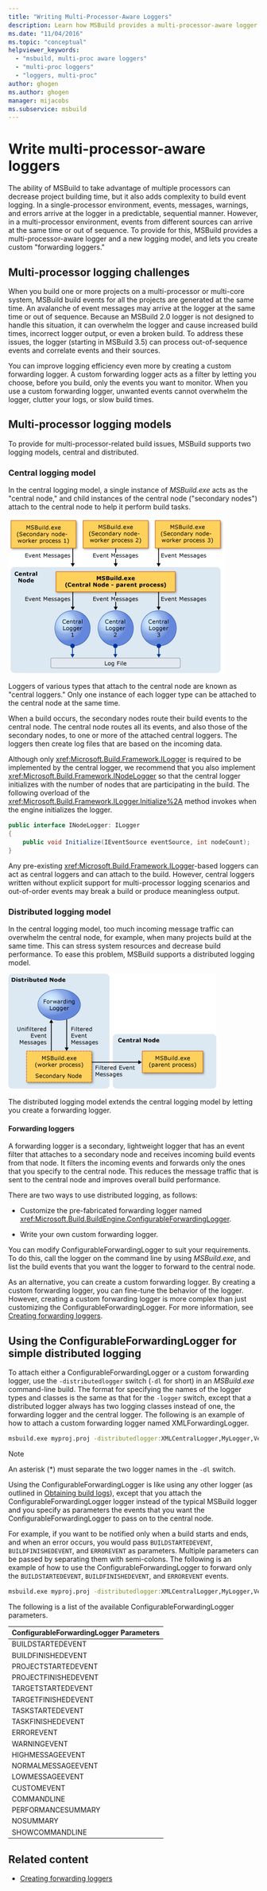 ```yaml
---
title: "Writing Multi-Processor-Aware Loggers"
description: Learn how MSBuild provides a multi-processor-aware logger and logging model, and lets you create custom "forwarding loggers."
ms.date: "11/04/2016"
ms.topic: "conceptual"
helpviewer_keywords:
  - "msbuild, multi-proc aware loggers"
  - "multi-proc loggers"
  - "loggers, multi-proc"
author: ghogen
ms.author: ghogen
manager: mijacobs
ms.subservice: msbuild
---
```

# Write multi-processor-aware loggers

The ability of MSBuild to take advantage of multiple processors can decrease project building time, but it also adds complexity to build event logging. In a single-processor environment, events, messages, warnings, and errors arrive at the logger in a predictable, sequential manner. However, in a multi-processor environment, events from different sources can arrive at the same time or out of sequence. To provide for this, MSBuild provides a multi-processor-aware logger and a new logging model, and lets you create custom "forwarding loggers."

## Multi-processor logging challenges

 When you build one or more projects on a multi-processor or multi-core system, MSBuild build events for all the projects are generated at the same time. An avalanche of event messages may arrive at the logger at the same time or out of sequence. Because an MSBuild 2.0 logger is not designed to handle this situation, it can overwhelm the logger and cause increased build times, incorrect logger output, or even a broken build. To address these issues, the logger (starting in MSBuild 3.5) can process out-of-sequence events and correlate events and their sources.

 You can improve logging efficiency even more by creating a custom forwarding logger. A custom forwarding logger acts as a filter by letting you choose, before you build, only the events you want to monitor. When you use a custom forwarding logger, unwanted events cannot overwhelm the logger, clutter your logs, or slow build times.

## Multi-processor logging models

 To provide for multi-processor-related build issues, MSBuild supports two logging models, central and distributed.

### Central logging model

 In the central logging model, a single instance of *MSBuild.exe* acts as the "central node," and child instances of the central node ("secondary nodes") attach to the central node to help it perform build tasks.

 ![Central Logger Model](../msbuild/media/centralnode.png "CentralNode")

 Loggers of various types that attach to the central node are known as "central loggers." Only one instance of each logger type can be attached to the central node at the same time.

 When a build occurs, the secondary nodes route their build events to the central node. The central node routes all its events, and also those of the secondary nodes, to one or more of the attached central loggers. The loggers then create log files that are based on the incoming data.

 Although only <xref:Microsoft.Build.Framework.ILogger> is required to be implemented by the central logger, we recommend that you also implement <xref:Microsoft.Build.Framework.INodeLogger> so that the central logger initializes with the number of nodes that are participating in the build. The following overload of the <xref:Microsoft.Build.Framework.ILogger.Initialize%2A> method invokes when the engine initializes the logger.

```csharp
public interface INodeLogger: ILogger
{
    public void Initialize(IEventSource eventSource, int nodeCount);
}
```

 Any pre-existing <xref:Microsoft.Build.Framework.ILogger>-based loggers can act as central loggers and can attach to the build. However, central loggers written without explicit support for multi-processor logging scenarios and out-of-order events may break a build or produce meaningless output.

### Distributed logging model

 In the central logging model, too much incoming message traffic can overwhelm the central node, for example, when many projects build at the same time. This can stress system resources and decrease build performance. To ease this problem, MSBuild supports a distributed logging model.

 ![Distributed Logging Model](../msbuild/media/distnode.png "DistNode")

 The distributed logging model extends the central logging model by letting you create a forwarding logger.

#### Forwarding loggers

 A forwarding logger is a secondary, lightweight logger that has an event filter that attaches to a secondary node and receives incoming build events from that node. It filters the incoming events and forwards only the ones that you specify to the central node. This reduces the message traffic that is sent to the central node and improves overall build performance.

 There are two ways to use distributed logging, as follows:

- Customize the pre-fabricated forwarding logger named <xref:Microsoft.Build.BuildEngine.ConfigurableForwardingLogger>.

- Write your own custom forwarding logger.

You can modify ConfigurableForwardingLogger to suit your requirements. To do this, call the logger on the command line by using *MSBuild.exe*, and list the build events that you want the logger to forward to the central node.

As an alternative, you can create a custom forwarding logger. By creating a custom forwarding logger, you can fine-tune the behavior of the logger. However, creating a custom forwarding logger is more complex than just customizing the ConfigurableForwardingLogger. For more information, see [Creating forwarding loggers](../msbuild/creating-forwarding-loggers.md).

## Using the ConfigurableForwardingLogger for simple distributed logging

 To attach either a ConfigurableForwardingLogger or a custom forwarding logger, use the `-distributedlogger` switch (`-dl` for short) in an *MSBuild.exe* command-line build. The format for specifying the names of the logger types and classes is the same as that for the `-logger` switch, except that a distributed logger always has two logging classes instead of one, the forwarding logger and the central logger. The following is an example of how to attach a custom forwarding logger named XMLForwardingLogger.

```cmd
msbuild.exe myproj.proj -distributedlogger:XMLCentralLogger,MyLogger,Version=1.0.2,Culture=neutral*XMLForwardingLogger,MyLogger,Version=1.0.2,Culture=neutral
```

> [!NOTE]
> An asterisk (*) must separate the two logger names in the `-dl` switch.

 Using the ConfigurableForwardingLogger is like using any other logger (as outlined in [Obtaining build logs](../msbuild/obtaining-build-logs-with-msbuild.md)), except that you attach the ConfigurableForwardingLogger logger instead of the typical MSBuild logger and you specify as parameters the events that you want the ConfigurableForwardingLogger to pass on to the central node.

 For example, if you want to be notified only when a build starts and ends, and when an error occurs, you would pass `BUILDSTARTEDEVENT`, `BUILDFINISHEDEVENT`, and `ERROREVENT` as parameters. Multiple parameters can be passed by separating them with semi-colons. The following is an example of how to use the ConfigurableForwardingLogger to forward only the `BUILDSTARTEDEVENT`, `BUILDFINISHEDEVENT`, and `ERROREVENT` events.

```cmd
msbuild.exe myproj.proj -distributedlogger:XMLCentralLogger,MyLogger,Version=1.0.2,Culture=neutral*ConfigureableForwardingLogger,C:\My.dll;BUILDSTARTEDEVENT; BUILDFINISHEDEVENT;ERROREVENT
```

 The following is a list of the available ConfigurableForwardingLogger parameters.

|ConfigurableForwardingLogger Parameters|
| - |
|BUILDSTARTEDEVENT|
|BUILDFINISHEDEVENT|
|PROJECTSTARTEDEVENT|
|PROJECTFINISHEDEVENT|
|TARGETSTARTEDEVENT|
|TARGETFINISHEDEVENT|
|TASKSTARTEDEVENT|
|TASKFINISHEDEVENT|
|ERROREVENT|
|WARNINGEVENT|
|HIGHMESSAGEEVENT|
|NORMALMESSAGEEVENT|
|LOWMESSAGEEVENT|
|CUSTOMEVENT|
|COMMANDLINE|
|PERFORMANCESUMMARY|
|NOSUMMARY|
|SHOWCOMMANDLINE|

## Related content

- [Creating forwarding loggers](../msbuild/creating-forwarding-loggers.md)